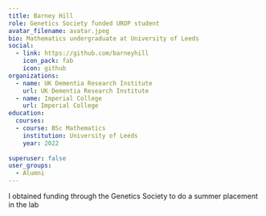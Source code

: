 ```yaml
---
title: Barney Hill
role: Genetics Society funded UROP student
avatar_filename: avatar.jpeg
bio: Mathematics undergraduate at University of Leeds
social:
  - link: https://github.com/barneyhill
    icon_pack: fab
    icon: github    
organizations:
  - name: UK Dementia Research Institute
    url: UK Dementia Research Institute
  - name: Imperial College
    url: Imperial College
education:
  courses:
  - course: BSc Mathematics
    institution: University of Leeds
    year: 2022
      
superuser: false
user_groups:
  - Alumni
---
```


I obtained funding through the Genetics Society to do a summer placement in the lab

